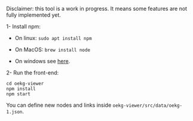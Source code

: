 Disclaimer: this tool is a work in progress. It means some features are not fully implemented yet.

1- Install npm:

- On linux: `sudo apt install npm`

- On MacOS: `brew install node`

- On windows see [here](https://docs.npmjs.com/downloading-and-installing-node-js-and-npm).

2-  Run the front-end:

    cd oekg-viewer
    npm install
    npm start

You can define new nodes and links inside `oekg-viewer/src/data/oekg-1.json`.
